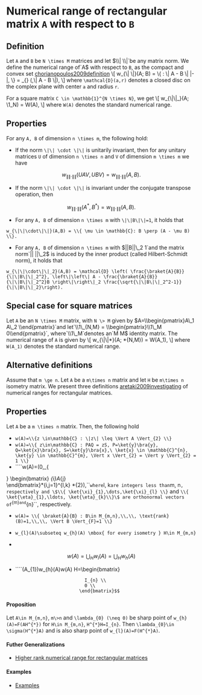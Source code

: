 # Numerical range of rectangular matrix `A` with respect to `B`

## Definition

Let `A` and `B` be `N \times M` matrices and let $\\|  \\|`be any matrix
norm. We define the numerical range of`A$ with respect to `B`, as the
compact and convex set [chorianopoulos2009definition](@cite) \\\[
w\_{\\| \\|}(A; B) = \\{ : \\| A - B \\| |- |,  \\} = \_{} (,\\| A - B
\\|), \\\] where `\mathcal{D}(a,r)` denotes a closed disc on the complex
plane with center `a` and radius `r`.

For a square matrix `C \in \mathbb{1}^{N \times N}`, we get \\\[
w\_{\\|\\|\_}(A; \\1\_N) = W(A), \\\] where `W(A)` denotes the standard
numerical range.

## Properties

For any `A, B` of dimension `n \times m`, the following hold:

  - If the norm `\|\| \cdot \|\|` is unitarily invariant, then for any
    unitary matrices `U` of dimension `n \times n` and `V` of dimension
    `m \times m` we have

<!-- end list -->

``` math
  w_{\|\|\cdot\|\|}(UAV,UBV) = w_{\|\|\cdot\|\|}(A,B). 
```

  - If the norm `\|\| \cdot \|\|` is invariant under the conjugate
    transpose operation, then

<!-- end list -->

``` math
  w_{\|\|\cdot\|\|}(A^*,B^*) = w_{\|\|\cdot\|\|}(A,B). 
```

  - For any `A, B` of dimension `n \times m` with `\|\|B\|\|=1`, it
    holds that

`w_{\|\|\cdot\|\|}(A,B) = \\{ \mu \in \mathbb{C}: B \perp (A - \mu B)
\\}.`

  - For any `A, B` of dimension `n \times m` with $||B||\_2 1`and the
    matrix norm`|| ||\_2$ is induced by the inner product (called
    Hilbert-Schmidt norm), it holds that

`w_{\|\|\cdot\|\|_2}(A,B) = \mathcal{D} \left(
\frac{\braket{A}{B}}{\|\|B\|\|_2^2}, \left\|\left\| A -
\frac{\braket{A}{B}}{\|\|B\|\|_2^2}B \right\|\right\|_2
\frac{\sqrt{\|\|B\|\|_2^2-1}}{\|\|B\|\|_2}\right).`

## Special case for square matrices

Let `A` be an `N \times M` matrix, with `N \> M` given by
$A=\\begin{pmatrix}A\_1  
A\_2 \\end{pmatrix}`and let`\\1\_{N,M} = \\begin{pmatrix}\\1\_M  
0\\end{pmatrix}`, where`\\1\_M`denotes an`M M$ identity matrix. The
numerical range of `A` is given by \\\[ w\_{\\|\\|*}(A; *{N,M}) =
W(A\_1), \\\] where `W(A_1)` denotes the standard numerical range.

## Alternative definitions

Assume that `m \ge n`. Let `A` be a `m\times n` matrix and let `H` be
`m\times n` isometry matrix. We present three definitions
[aretaki2009investigating](@cite) of numerical ranges for rectangular
matrices. 

## Properties

Let `A` be a `m \times n` matrix. Then, the following hold

  - `w(A)=\\{z \in\mathbb{C} : \|z\| \leq \Vert A \Vert_{2} \\}`
  - `w(A)=\\{ z\in\mathbb{C} : PAQ = zS, P=\ket{y}\bra{y},
    Q=\ket{x}\bra{x}, S=\ket{y}\bra{x},\ \ket{x} \in \mathbb{C}^{n},
    \ket{y} \in \mathbb{C}^{m}, \Vert x \Vert_{2} = \Vert y \Vert_{2}
    = 1 \\}`
  - \`\`\`\`w(A)=(0,\_{

} \\begin{bmatrix} *{i}A*{j}  
\\end{bmatrix}*{i,j=1}^{l,k} *{2}),\`\``where`l, k`are integers less
than`m, n`, respectively and \$\\{ \ket{\xi}_{1},\dots,\ket{\xi}_{l}
\\}` and `\\{ \ket{\eta}_{1},\ldots, \ket{\eta}_{k}\\}\$ are orthonormal
vectors of`<sup>{m}`and`</sup>{n}\`\`, respectively.

  - `w(A)= \\{ \braket{A}{B} : B\in M_{m,n},\\,\\, \text{rank}
    (B)=1,\\,\\, \Vert B \Vert_{F}=1 \\}`

  - `w_{l}(A)\subseteq w_{h}(A) \mbox{ for every isometry } H\in
    M_{m,n}`

  - 
<!-- end list -->

``` math
 w(A)=\bigcup_{H}{w_{l}(A)}=\bigcup_{H}{w_{h}(A)}
```

  - \`\`\`\`(A\_{1})w\_{h}(A)w(A)  H=\\begin{bmatrix}

<!-- -->

``` 
                             I_{n} \\
                             0 \\
                           \end{bmatrix}$$
```

#### Proposition

Let `A\in M_{m,n}`, `m\>n` and `\lambda_{0} (\neq 0)` be sharp point of
`w_{h}(A)=F(AH^{*})` for `H\in M_{m,n}`, `H^{*}H=I_{n}`. Then
`\lambda_{0}\in \sigma(H^{*}A)` and is also sharp point of
`w_{l}(A)=F(H^{*}A)`.

#### Futher Generalizations

  - [Higher rank numerical range for rectangular
    matrices](/numerical-range/generalizations/numerical-range-of-a-with-respect-to-b/higher-rank-numerical-range-for-rectangular)

#### Examples

  - [Examples](/numerical-range/generalizations/numerical-range-of-a-with-respect-to-b/examples)
